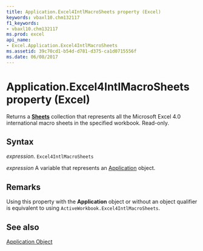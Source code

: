 ```yaml
---
title: Application.Excel4IntlMacroSheets property (Excel)
keywords: vbaxl10.chm132117
f1_keywords:
- vbaxl10.chm132117
ms.prod: excel
api_name:
- Excel.Application.Excel4IntlMacroSheets
ms.assetid: 39c70cd1-b54d-d781-d375-ca1d0715556f
ms.date: 06/08/2017
---
```



# Application.Excel4IntlMacroSheets property (Excel)

Returns a  **[Sheets](Excel.Sheets.md)** collection that represents all the Microsoft Excel 4.0 international macro sheets in the specified workbook. Read-only.


## Syntax

_expression_. `Excel4IntlMacroSheets`

_expression_ A variable that represents an [Application](Excel.Application-graph-property.md) object.


## Remarks

Using this property with the  **Application** object or without an object qualifier is equivalent to using `ActiveWorkbook.Excel4IntlMacroSheets`.


## See also


[Application Object](Excel.Application(object).md)

